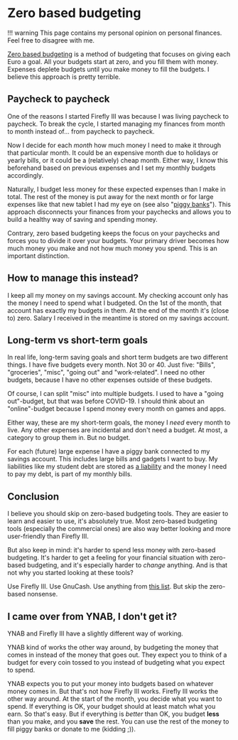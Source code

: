 # Zero based budgeting

!!! warning
    This page contains my personal opinion on personal finances. Feel free to disagree with me.

[Zero based budgeting](https://en.wikipedia.org/wiki/Zero-based_budgeting) is a method of budgeting that focuses on giving each Euro a goal. All your budgets start at zero, and you fill them with money. Expenses deplete budgets until you make money to fill the budgets. I believe this approach is pretty terrible.

## Paycheck to paycheck

One of the reasons I started Firefly III was because I was living paycheck to paycheck. To break the cycle, I started managing my finances from month to month instead of... from paycheck to paycheck.

Now I decide for each *month* how much money I need to make it through that particular month. It could be an expensive month due to holidays or yearly bills, or it could be a (relatively) cheap month. Either way, I know this beforehand based on previous expenses and I set my monthly budgets accordingly.

Naturally, I budget less money for these expected expenses than I make in total. The rest of the money is put away for the next month or for large expenses like that new tablet I had my eye on (see also "[piggy banks](../../../explanation/financial-concepts/piggies.md )"). This approach disconnects your finances from your paychecks and allows you to build a healthy way of saving and spending money.

Contrary, zero based budgeting keeps the focus on your paychecks and forces you to divide it over your budgets. Your primary driver becomes how much money you make and not how much money you spend. This is an important distinction.

## How to manage this instead?

I keep all my money on my savings account. My checking account only has the money I need to spend what I budgeted. On the 1st of the month, that account has exactly my budgets in them. At the end of the month it's (close to) zero. Salary I received in the meantime is stored on my savings account.

## Long-term vs short-term goals

In real life, long-term saving goals and short term budgets are two different things. I have five budgets every month. Not 30 or 40. Just five: "Bills", "groceries", "misc", "going out" and "work-related". I need no other budgets, because I have no other expenses outside of these budgets.

Of course, I can split "misc" into multiple budgets. I used to have a "going out"-budget, but that was before COVID-19. I should think about an "online"-budget because I spend money every month on games and apps.

Either way, these are my short-term goals, the money I *need* every month to live. Any other expenses are incidental and don't need a budget. At most, a category to group them in. But no budget.

For each (future) large expense I have a piggy bank connected to my savings account. This includes large bills and gadgets I want to buy. My liabilities like my student debt are stored as [a liability](../../../explanation/financial-concepts/liabilities.md) and the money I need to pay my debt, is part of my monthly bills.

## Conclusion

I believe you should skip on zero-based budgeting tools. They are easier to learn and easier to use, it's absolutely true. Most zero-based budgeting tools (especially the commercial ones) are also way better looking and more user-friendly than Firefly III.

But also keep in mind: it's harder to spend less money with zero-based budgeting. It's harder to get a feeling for your financial situation with zero-based budgeting, and it's especially harder to *change* anything. And is that not why you started looking at these tools?


Use Firefly III. Use GnuCash. Use anything from [this list](https://github.com/awesome-selfhosted/awesome-selfhosted#money-budgeting--management). But skip the zero-based nonsense. 

## I came over from YNAB, I don't get it?

YNAB and Firefly III have a slightly different way of working.

YNAB kind of works the other way around, by budgeting the money that comes in instead of the money that goes out. They expect you to think of a budget for every coin tossed to you instead of budgeting what you expect to spend.

YNAB expects you to put your money into budgets based on whatever money comes in. But that's not how Firefly III works. Firefly III works the other way around. At the start of the month, you decide what you want to spend. If everything is OK, your budget should at least match what you earn. So that's easy. But if everything is _better_ than OK, you budget **less** than you make, and you **save** the rest. You can use the rest of the money to fill piggy banks or donate to me (kidding ;)).
